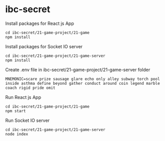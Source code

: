 # ibc-secret
Install packages for React js App
```
cd ibc-secret/21-game-project/21-game
npm install
```
Install packages for Socket IO server
```
cd ibc-secret/21-game-project/21-game-server
npm install
```
Create .env file in ibc-secret/21-game-project/21-game-server folder
```
MNEMONIC=scare prize sausage glare echo only alley subway torch pool inside asthma define beyond gather conduct around coin legend marble coach rigid pride omit
```
Run React js App
```
cd ibc-secret/21-game-project/21-game
npm start
```
Run Socket IO server
```
cd ibc-secret/21-game-project/21-game-server
node index
```
